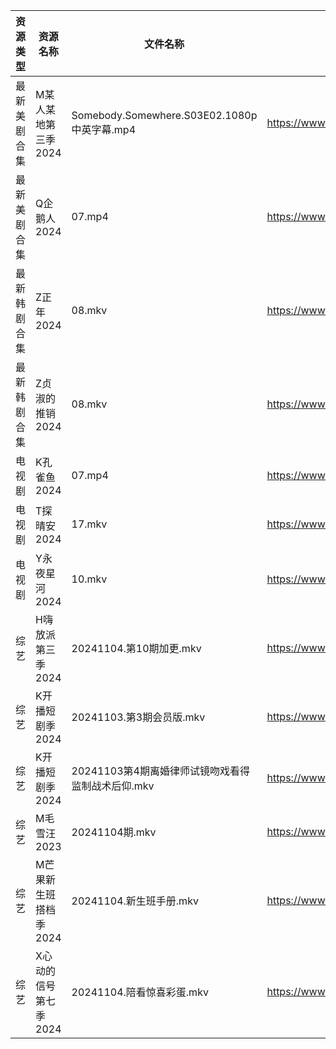 | 资源类型   | 资源名称          | 文件名称                                    | 分享链接                                      | 更新时间                |
| ------ | ------------- | --------------------------------------- | ----------------------------------------- | ------------------- |
| 最新美剧合集 | M某人某地第三季2024  | Somebody.Somewhere.S03E02.1080p中英字幕.mp4 | https://www.alipan.com/s/kCctPYRw6TA      | 2024-11-04 14:06:05 |
| 最新美剧合集 | Q企鹅人2024      | 07.mp4                                  | https://www.alipan.com/s/vDUaCfprWEZ      | 2024-11-04 14:06:16 |
| 最新韩剧合集 | Z正年2024       | 08.mkv                                  | https://www.alipan.com/s/sTneuapS1wk      | 2024-11-04 00:06:43 |
| 最新韩剧合集 | Z贞淑的推销2024    | 08.mkv                                  | https://www.alipan.com/s/h5xmVkTJtTV      | 2024-11-04 00:06:46 |
| 电视剧    | K孔雀鱼2024      | 07.mp4                                  | https://www.alipan.com/s/9byeekozvmJ      | 2024-11-04 08:05:48 |
| 电视剧    | T探晴安2024      | 17.mkv                                  | https://www.alipan.com/s/BScPfWednTi      | 2024-11-04 14:06:44 |
| 电视剧    | Y永夜星河2024     | 10.mkv                                  | https://www.alipan.com/s/torupuzCfzz      | 2024-11-04 19:06:51 |
| 综艺     | H嗨放派第三季2024   | 20241104.第10期加更.mkv                     | https://www.alipan.com/s/VRKJ132nbcQ      | 2024-11-04 14:07:24 |
| 综艺     | K开播短剧季2024    | 20241103.第3期会员版.mkv                     | https://www.alipan.com/s/RwTZ4L5wTYU      | 2024-11-04 08:07:08 |
| 综艺     | K开播短剧季2024    | 20241103第4期离婚律师试镜吻戏看得监制战术后仰.mkv         | https://www.alipan.com/s/RwTZ4L5wTYU      | 2024-11-04 08:07:08 |
| 综艺     | M毛雪汪2023      | 20241104期.mkv                           | https://www.aliyundrive.com/s/asPqfgPRqAg | 2024-11-04 14:07:44 |
| 综艺     | M芒果新生班搭档季2024 | 20241104.新生班手册.mkv                      | https://www.alipan.com/s/xnGaC7WzgLK      | 2024-11-04 14:07:50 |
| 综艺     | X心动的信号第七季2024 | 20241104.陪看惊喜彩蛋.mkv                     | https://www.alipan.com/s/wQqfQxMS8Sx      | 2024-11-04 14:08:54 |
